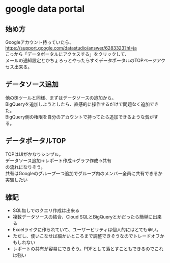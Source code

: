 # google data portal

## 始め方
Googleアカウント持っていたら、  
https://support.google.com/datastudio/answer/6283323?hl=ja  
こっから「データポータルにアクセスする」をクリックして、  
メールの通知設定とかちょろっとやったらすぐデータポータルのTOPページアクセス出来る。  

## データソース追加
他のBIツールと同様、まずはデータソースの追加から。  
BigQueryを追加しようとしたら、直感的に操作するだけで問題なく追加できた。  
BigQuery側の権限を自分のアカウントで持ってたら追加できるような気がする。

## データポータルTOP
TOPはUIがかなりシンプル。  
データソース追加→レポート作成→グラフ作成→共有  
の流れになりそう。  
共有はGoogleのグループ一つ追加でグループ内のメンバー全員に共有できるか実験したい

## 雑記
- SQL無しでのクエリ作成は出来る
- 複数データソースの結合、Cloud SQLとBigQueryとかだったら簡単に出来る
- Excelライクに作られていて、ユーザービリティは個人的にはとても辛い。
- ただし、使いこなせば細かいところまで調整できそうなのでトレードオフかもしれない
- レポートの共有が容易にできそう。PDFとして落とすこともできるのでこれは強い